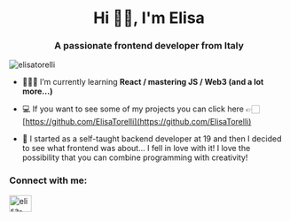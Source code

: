 <h1 align="center">Hi 👋🏻, I'm Elisa</h1>
<h3 align="center">A passionate frontend developer from Italy</h3>

<p align="left"> <img src="https://komarev.com/ghpvc/?username=elisatorelli&label=Profile%20views&color=0ecfdd&style=plastic" alt="elisatorelli" /> </p>

- 👩🏻‍💻 I’m currently learning **React / mastering JS / Web3 (and a lot more...)**

- 💻 If you want to see some of my projects you can click here 👉🏻 [https://github.com/ElisaTorelli](https://github.com/ElisaTorelli)

- 📄 I started as a self-taught backend developer at 19 and then I decided to see what frontend was about... I fell in love with it! I love the possibility that you can combine programming with creativity!

<h3 align="left">Connect with me:</h3>
<p align="left">
<a href="https://linkedin.com/in/elisa-torelli-aa3824224" target="blank"><img align="center" src="https://raw.githubusercontent.com/rahuldkjain/github-profile-readme-generator/master/src/images/icons/Social/linked-in-alt.svg" alt="elisa-torelli-aa3824224" height="30" width="40" /></a>
</p>
